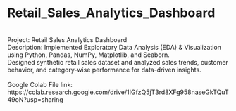 # Retail_Sales_Analytics_Dashboard
<br>
Project: Retail Sales Analytics Dashboard 
<br>
Description: Implemented Exploratory Data Analysis (EDA) & Visualization using Python, Pandas, NumPy, Matplotlib, and Seaborn.
<br>
Designed synthetic retail sales dataset and analyzed sales trends, customer behavior, and category-wise performance for data-driven insights.
<br>
<br>
Google Colab File link: https://colab.research.google.com/drive/1IGfzQ5jT3rd8XFg958naseGkTQuT49oN?usp=sharing
